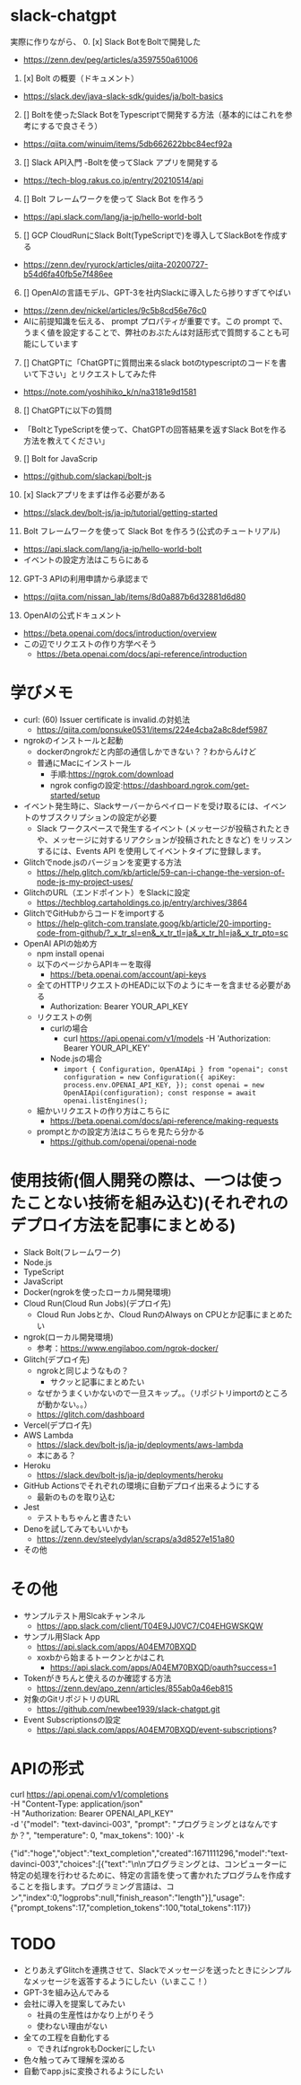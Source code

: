 # slack-chatgpt
実際に作りながら、
0. [x] Slack BotをBoltで開発した
  - https://zenn.dev/peg/articles/a3597550a61006
1. [x] Bolt の概要（ドキュメント）
  - https://slack.dev/java-slack-sdk/guides/ja/bolt-basics
2. [] Boltを使ったSlack BotをTypescriptで開発する方法（基本的にはこれを参考にするで良さそう）
  - https://qiita.com/winuim/items/5db662622bbc84ecf92a
3. [] Slack API入門 -Boltを使ってSlack アプリを開発する
  - https://tech-blog.rakus.co.jp/entry/20210514/api
4. [] Bolt フレームワークを使って Slack Bot を作ろう
  - https://api.slack.com/lang/ja-jp/hello-world-bolt
5. [] GCP CloudRunにSlack Bolt(TypeScriptで)を導入してSlackBotを作成する
  - https://zenn.dev/ryurock/articles/qiita-20200727-b54d6fa40fb5e7f486ee
6. [] OpenAIの言語モデル、GPT-3を社内Slackに導入したら捗りすぎてやばい
  - https://zenn.dev/nickel/articles/9c5b8cd56e76c0
  - AIに前提知識を伝える、 prompt プロパティが重要です。この prompt で、うまく値を設定することで、弊社のおぷたんは対話形式で質問することも可能にしています
7. [] ChatGPTに「ChatGPTに質問出来るslack botのtypescriptのコードを書いて下さい」とリクエストしてみた件
  - https://note.com/yoshihiko_k/n/na3181e9d1581
8. [] ChatGPTに以下の質問
  - 「BoltとTypeScriptを使って、ChatGPTの回答結果を返すSlack Botを作る方法を教えてください」
9. [] Bolt for JavaScrip
  - https://github.com/slackapi/bolt-js
10. [x] Slackアプリをまずは作る必要がある
  - https://slack.dev/bolt-js/ja-jp/tutorial/getting-started
11. Bolt フレームワークを使って Slack Bot を作ろう(公式のチュートリアル)
  - https://api.slack.com/lang/ja-jp/hello-world-bolt
  - イベントの設定方法はこちらにある
12. GPT-3 APIの利用申請から承認まで
  - https://qiita.com/nissan_lab/items/8d0a887b6d32881d6d80
13. OpenAIの公式ドキュメント
  - https://beta.openai.com/docs/introduction/overview
  - この辺でリクエストの作り方学べそう
    - https://beta.openai.com/docs/api-reference/introduction

# 学びメモ
- curl: (60) Issuer certificate is invalid.の対処法
  - https://qiita.com/ponsuke0531/items/224e4cba2a8c8def5987
- ngrokのインストールと起動
  - dockerのngrokだと内部の通信しかできない？？わからんけど
  - 普通にMacにインストール 
    - 手順:https://ngrok.com/download
    - ngrok configの設定:https://dashboard.ngrok.com/get-started/setup
- イベント発生時に、Slackサーバーからペイロードを受け取るには、イベントのサブスクリプションの設定が必要 
  - Slack ワークスペースで発生するイベント (メッセージが投稿されたときや、メッセージに対するリアクションが投稿されたときなど) をリッスンするには、Events API を使用してイベントタイプに登録します。
- Glitchでnode.jsのバージョンを変更する方法
  - https://help.glitch.com/kb/article/59-can-i-change-the-version-of-node-js-my-project-uses/  
- GlitchのURL（エンドポイント）をSlackに設定
  - https://techblog.cartaholdings.co.jp/entry/archives/3864
- GlitchでGitHubからコードをimportする
  - https://help-glitch-com.translate.goog/kb/article/20-importing-code-from-github/?_x_tr_sl=en&_x_tr_tl=ja&_x_tr_hl=ja&_x_tr_pto=sc
- OpenAI APIの始め方
  - npm install openai
  - 以下のページからAPIキーを取得
    - https://beta.openai.com/account/api-keys
  - 全てのHTTPリクエストのHEADに以下のようにキーを含ませる必要がある
    - Authorization: Bearer YOUR_API_KEY
  - リクエストの例
    - curlの場合
      - curl https://api.openai.com/v1/models -H 'Authorization: Bearer YOUR_API_KEY'
    - Node.jsの場合
      - `import { Configuration, OpenAIApi } from "openai";
        const configuration = new Configuration({
            apiKey: process.env.OPENAI_API_KEY,
        });
        const openai = new OpenAIApi(configuration);
        const response = await openai.listEngines();`
  - 細かいリクエストの作り方はこちらに
    - https://beta.openai.com/docs/api-reference/making-requests
  - promptとかの設定方法はこちらを見たら分かる
    - https://github.com/openai/openai-node

# 使用技術(個人開発の際は、一つは使ったことない技術を組み込む)(それぞれのデプロイ方法を記事にまとめる)
- Slack Bolt(フレームワーク)
- Node.js
- TypeScript
- JavaScript
- Docker(ngrokを使ったローカル開発環境)
- Cloud Run(Cloud Run Jobs)(デプロイ先)
  - Cloud Run Jobsとか、Cloud RunのAlways on CPUとか記事にまとめたい
- ngrok(ローカル開発環境)
  - 参考：https://www.engilaboo.com/ngrok-docker/
- Glitch(デプロイ先)
  - ngrokと同じようなもの？
    - サクッと記事にまとめたい
  - なぜかうまくいかないので一旦スキップ。。（リポジトリimportのところが動かない。。） 
  - https://glitch.com/dashboard
- Vercel(デプロイ先)
- AWS Lambda
  - https://slack.dev/bolt-js/ja-jp/deployments/aws-lambda
  - 本にある？
- Heroku
  - https://slack.dev/bolt-js/ja-jp/deployments/heroku
- GitHub Actionsでそれぞれの環境に自動デプロイ出来るようにする
  - 最新のものを取り込む
- Jest
  - テストもちゃんと書きたい
- Denoを試してみてもいいかも
  - https://zenn.dev/steelydylan/scraps/a3d8527e151a80
- その他

# その他
- サンプルテスト用Slcakチャンネル
  - https://app.slack.com/client/T04E9JJ0VC7/C04EHGWSKQW
- サンプル用Slack App
  - https://api.slack.com/apps/A04EM70BXQD
  - xoxbから始まるトークンとかはこれ
    - https://api.slack.com/apps/A04EM70BXQD/oauth?success=1
- Tokenがきちんと使えるのか確認する方法
  - https://zenn.dev/apo_zenn/articles/855ab0a46eb815
- 対象のGitリポジトリのURL
  - https://github.com/newbee1939/slack-chatgpt.git
- Event Subscriptionsの設定
  - https://api.slack.com/apps/A04EM70BXQD/event-subscriptions?

# APIの形式
<!-- Request -->
curl https://api.openai.com/v1/completions \
-H "Content-Type: application/json" \
-H "Authorization: Bearer OPENAI_API_KEY" \
-d '{"model": "text-davinci-003", "prompt": "プログラミングとはなんですか？", "temperature": 0, "max_tokens": 100}' -k  

<!-- Response -->
{"id":"hoge","object":"text_completion","created":1671111296,"model":"text-davinci-003","choices":[{"text":"\n\nプログラミングとは、コンピューターに特定の処理を行わせるために、特定の言語を使って書かれたプログラムを作成することを指します。プログラミング言語は、コン","index":0,"logprobs":null,"finish_reason":"length"}],"usage":{"prompt_tokens":17,"completion_tokens":100,"total_tokens":117}}

# TODO
- とりあえずGlitchを連携させて、Slackでメッセージを送ったときにシンプルなメッセージを返答するようにしたい（いまここ！）
- GPT-3を組み込んでみる
- 会社に導入を提案してみたい
  - 社員の生産性はかなり上がりそう
  - 使わない理由がない
- 全ての工程を自動化する
  - できればngrokもDockerにしたい
- 色々触ってみて理解を深める
- 自動でapp.jsに変換されるようにしたい
